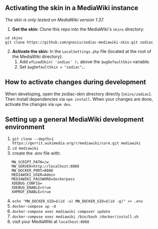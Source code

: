 ## Activating the skin in a MediaWiki instance
*The skin is only tested on MediaWiki version 1.37.*
1. **Get the skin:** 
Clone this repo into the MediaWiki's `skins` directory: 
```
cd skins
git clone https://github.com/gnosis/zodiac-mediawiki-skin.git zodiac
```

2. **Activate the skin:** 
In the `LocalSettings.php` file (located at the root of the MediaWiki directory):
   1. Add `wfLoadSkin( 'zodiac' );` above the `$wgDefaultSkin` variable.
   2. Set `$wgDefaultSkin = "zodiac";`.
   

## How to activate changes during development
When developing, open the zodiac-skin directory directly (`skins/zodiac`).
Then install dependencies via `npm install`. When your changes are done, activate the changes via `npm dev`.


## Setting up a general MediaWiki development environment

1. `git clone --depth=1 https://gerrit.wikimedia.org/r/mediawiki/core.git mediawiki`
2. `cd mediawiki`
3. create the .env file with:

```
   MW_SCRIPT_PATH=/w
   MW_SERVER=http://localhost:8080
   MW_DOCKER_PORT=8080
   MEDIAWIKI_USER=Admin
   MEDIAWIKI_PASSWORD=dockerpass
   XDEBUG_CONFIG=
   XDEBUG_ENABLE=true
   XHPROF_ENABLE=true
```

4. `echo "MW_DOCKER_UID=$(id -u) MW_DOCKER_GID=$(id -g)" >> .env`
5. `docker-compose up -d`
6. `docker-compose exec mediawiki composer update`
7. `docker-compose exec mediawiki /bin/bash /docker/install.sh`
8. visit your MediaWiki at `localhost:8080`
